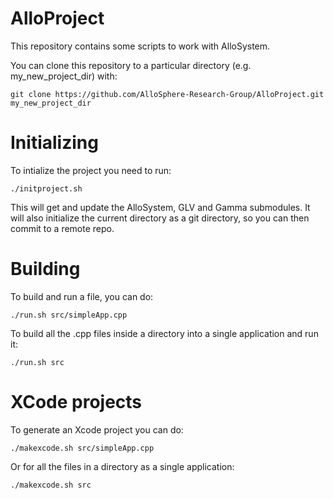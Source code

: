 AlloProject
===

This repository contains some scripts to work with AlloSystem. 

You can clone this repository to a particular directory (e.g. my_new_project_dir) with:

    git clone https://github.com/AlloSphere-Research-Group/AlloProject.git my_new_project_dir

Initializing
===

To intialize the project you need to run:

	./initproject.sh

This will get and update the AlloSystem, GLV and Gamma submodules. It will also initialize the current directory as a git directory, so you can then commit to a remote repo.

Building
===

To build and run a file, you can do:

	./run.sh src/simpleApp.cpp

To build all the .cpp files inside a directory into a single application and run it:

	./run.sh src

XCode projects
===

To generate an Xcode project you can do:

	./makexcode.sh src/simpleApp.cpp

Or for all the files in a directory as a single application:

	./makexcode.sh src

